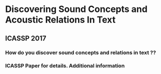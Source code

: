 # Discovering Sound Concepts and Acoustic Relations In Text
## ICASSP 2017
### How do you discover sound concepts and relations in text ?? 
### ICASSP Paper for details. Additional information
